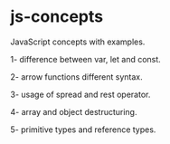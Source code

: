 # js-concepts

JavaScript concepts with examples.

1- difference between var, let and const.

2- arrow functions different syntax.

3- usage of spread and rest operator.

4- array and object destructuring.

5- primitive types and reference types.
